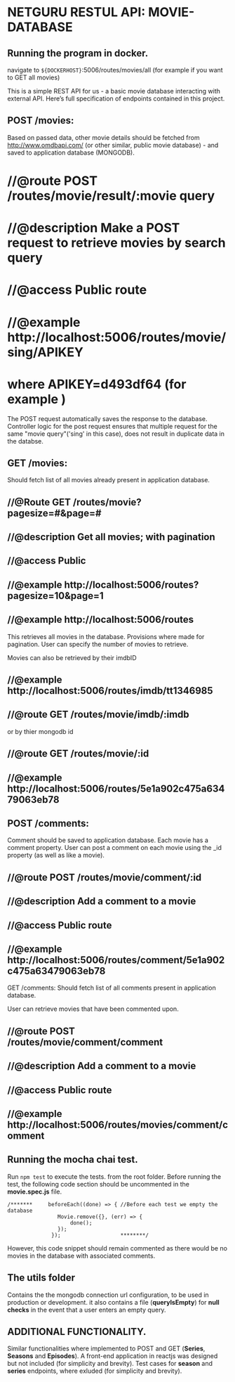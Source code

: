 # NETGURU RESTUL API: MOVIE-DATABASE



## Running the program in docker.
navigate to `${DOCKERHOST}`:5006/routes/movies/all  (for example if you want to GET all movies)

This is a simple REST API for us - a basic movie database interacting with external API. Here’s full specification of endpoints contained in this project.

## POST /movies:
Based on passed data, other movie details should be fetched from http://www.omdbapi.com/ (or other similar, public movie database) - and saved to application database (MONGODB).

# //@route                POST /routes/movie/result/:movie query
# //@description          Make a POST request to retrieve movies by search query
# //@access               Public route
# //@example              http://localhost:5006/routes/movie/sing/APIKEY
# where APIKEY=d493df64 (for example )

The POST request automatically saves the response to the database. 
Controller logic for the post request ensures that multiple request for the same "movie query"('sing' in this case),
does not result in duplicate data in the databse. 


## GET /movies:
Should fetch list of all movies already present in application database.

## //@Route               GET /routes/movie?pagesize=#&page=#
## //@description          Get all movies; with pagination
## //@access               Public
## //@example              http://localhost:5006/routes?pagesize=10&page=1
## //@example              http://localhost:5006/routes

This retrieves all movies in the database. Provisions where made for pagination. User can specify the number of 
movies to retrieve. 

Movies can also be retrieved by their imdbID 
## //@example              http://localhost:5006/routes/imdb/tt1346985
## //@route                GET /routes/movie/imdb/:imdb

or by thier mongodb id
## //@route                GET /routes/movie/:id
## //@example              http://localhost:5006/routes/5e1a902c475a63479063eb78




## POST /comments:
Comment should be saved to application database. 
Each movie has a comment property. User can post a comment on each movie using the _id property (as well as like a movie). 

## //@route                POST /routes/movie/comment/:id
## //@description          Add a comment to a movie
## //@access               Public route
## //@example              http://localhost:5006/routes/comment/5e1a902c475a63479063eb78




GET /comments:
Should fetch list of all comments present in application database.

User can retrieve movies that have been commented upon. 

## //@route                POST /routes/movie/comment/comment
## //@description          Add a comment to a movie
## //@access               Public route
## //@example              http://localhost:5006/routes/movies/comment/comment






## Running the mocha chai test.

Run `npm test` to execute the  tests. from the root folder. 
Before running the test, the following code section should be uncommented in the **movie.spec.js** file.
            

    /*******     beforeEach((done) => { //Before each test we empty the database
                    Movie.remove({}, (err) => {
                        done();
                    });
                  });                   ********/

However, this code snippet should remain commented as there would be no movies in the database with associated comments. 



## The utils folder 
Contains the the mongodb connection url configuration, to be used in production or development. 
it also contains a file (**queryIsEmpty**) for **null checks** in the event that a user enters an empty query. 



## ADDITIONAL FUNCTIONALITY. 
Similar functionalities where implemented to POST and GET (**Series**, **Seasons** and **Episodes**).
A front-end application in reactjs was designed but not included (for simplicity and brevity). 
Test cases for **season** and **series** endpoints, where exluded (for simplicity and brevity). 





